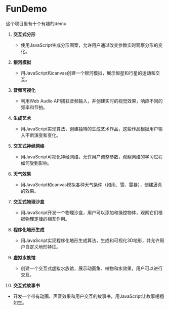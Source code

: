 # FunDemo
这个项目里有十个有趣的demo

1. **交互式分形**
   - 使用JavaScript生成分形图案，允许用户通过改变参数实时观察分形的变化。

2. **银河模拟**
   - 用JavaScript和canvas创建一个银河模拟，展示恒星和行星的运动和交互。

3. **音频可视化**
   - 利用Web Audio API捕获音频输入，并创建实时的视觉效果，响应不同的频率和节拍。

4. **生成艺术**
   - 用JavaScript实现算法，创建独特的生成艺术作品，这些作品根据用户输入不断演变和变化。

5. **交互式神经网络**
   - 用JavaScript可视化神经网络，允许用户调整参数，观察网络的学习过程如何受到影响。

6. **天气效果**
   - 用JavaScript和canvas模拟各种天气条件（如雨、雪、雷暴），创建逼真的效果。

7. **交互式物理沙盒**
   - 用JavaScript开发一个物理沙盒，用户可以添加和操控物体，观察它们根据物理定律的相互作用。

8. **程序化地形生成**
   - 用JavaScript实现程序化地形生成算法，生成和可视化3D地形，并允许用户自定义地形特征。

9. **虚拟水族馆**
   - 创建一个交互式虚拟水族馆，展示动画鱼、植物和水效果，用户可以进行交互。

10. **交互式故事书**
   - 开发一个带有动画、声音效果和用户交互的故事书，用JavaScript让故事栩栩如生。
